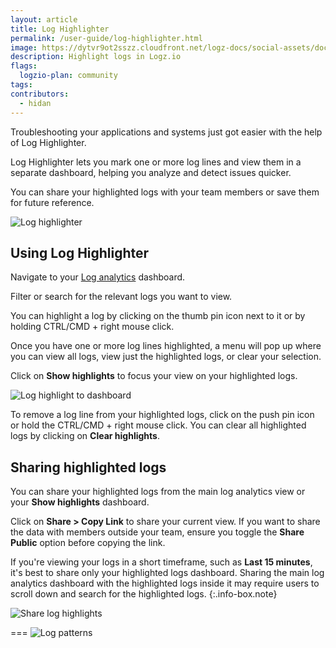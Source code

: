 ```yaml
---
layout: article
title: Log Highlighter
permalink: /user-guide/log-highlighter.html
image: https://dytvr9ot2sszz.cloudfront.net/logz-docs/social-assets/docs-social.jpg
description: Highlight logs in Logz.io
flags:
  logzio-plan: community
tags:
contributors:
  - hidan
---
```


Troubleshooting your applications and systems just got easier with the help of Log Highlighter.

Log Highlighter lets you mark one or more log lines and view them in a separate dashboard, helping you analyze and detect issues quicker.

You can share your highlighted logs with your team members or save them for future reference.

![Log highlighter](https://dytvr9ot2sszz.cloudfront.net/logz-docs/highlight-shorter.gif)

## Using Log Highlighter

Navigate to your [Log analytics](https://app.logz.io/#/dashboard/kibana/discover/) dashboard.

Filter or search for the relevant logs you want to view.

You can highlight a log by clicking on the thumb pin icon next to it or by holding CTRL/CMD + right mouse click.

Once you have one or more log lines highlighted, a menu will pop up where you can view all logs, view just the highlighted logs, or clear your selection.

Click on **Show highlights** to focus your view on your highlighted logs. 

![Log highlight to dashboard](https://dytvr9ot2sszz.cloudfront.net/logz-docs/highlighting.gif)

To remove a log line from your highlighted logs, click on the push pin icon or hold the CTRL/CMD + right mouse click. You can clear all highlighted logs by clicking on **Clear highlights**.


## Sharing highlighted logs

You can share your highlighted logs from the main log analytics view or your **Show highlights** dashboard.

Click on **Share > Copy Link** to share your current view. If you want to share the data with members outside your team, ensure you toggle the **Share Public** option before copying the link.

If you're viewing your logs in a short timeframe, such as **Last 15 minutes**, it's best to share only your highlighted logs dashboard. Sharing the main log analytics dashboard with the highlighted logs inside it may require users to scroll down and search for the highlighted logs. 
{:.info-box.note}

![Share log highlights](https://dytvr9ot2sszz.cloudfront.net/logz-docs/share-highlights.png)


===
![Log patterns](https://dytvr9ot2sszz.cloudfront.net/logz-docs/osd-discover/patterns-in-discover.png)

